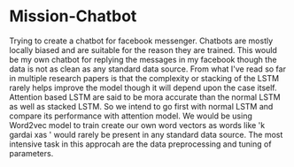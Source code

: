# Mission-Chatbot
Trying to create a chatbot for facebook messenger. Chatbots are mostly locally biased and are suitable for the reason they are trained. This would be my own chatbot for replying the messages in my facebook though the data is not as clean as any standard data source. From what I've read so far in multiple research papers is that the complexity or stacking of the LSTM rarely helps improve the model though it will depend upon the case itself.  Attention based LSTM are said to be mora accurate than the normal LSTM as well as stacked LSTM. So we intend to go first with normal LSTM and  compare its performance with attention model. We would be using Word2vec model to train create our own word vectors as words like 'k gardai xas ' would rarely be present in any standard data source. The most intensive task in this approcah are the data preprocessing and tuning of parameters. 
